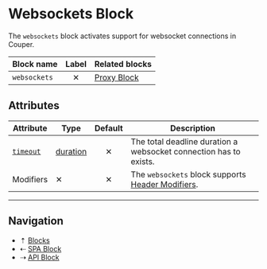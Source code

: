 # Websockets Block

The `websockets` block activates support for websocket connections in Couper.

| Block name   | Label    | Related blocks          |
| ------------ | :------: | ----------------------- |
| `websockets` | &#10005; | [Proxy Block](proxy.md) |

## Attributes

| Attribute                     | Type                                    | Default  | Description |
| ----------------------------- | --------------------------------------- | :------: | ----------- |
| [`timeout`](../attributes.md) | [duration](../config-types.md#duration) | &#10005; | The total deadline duration a websocket connection has to exists. |
| Modifiers                     | &#10005;                                | &#10005; | The `websockets` block supports [Header Modifiers](../modifiers.md#header-modifiers). |

-----

## Navigation

* &#8673; [Blocks](../blocks.md)
* &#8672; [SPA Block](spa.md)
* &#8674; [API Block](api.md)
